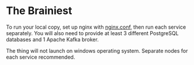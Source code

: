 # The Brainiest

To run your local copy, set up nginx with [nginx.conf](.proxy/nginx.conf), then run each service separately. You will also need to provide at least 3 different PostgreSQL databases and 1 Apache Kafka broker. 

The thing will not launch on windows operating system. Separate nodes for each service recommended.

